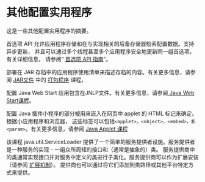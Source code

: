 # 其他配置实用程序

这是一些其他配置实用程序的摘要。

首选项 API 允许应用程序存储和在与实现相关的后备存储器检索配置数据。支持异步更新，
并且可以通过多个线程甚至多个应用程序安全地更新同一组首选项。有关详细信息，
请参阅“ [首选项 API 指南](https://docs.oracle.com/javase/8/docs/technotes/guides/preferences/index.html)”。

部署在 JAR 存档中的应用程序使用清单来描述存档的内容。有关更多信息，请参阅 [JAR文件](http://docs.oracle.com/javase/tutorial/deployment/jar/index.html)
中的 [打包程序](http://docs.oracle.com/javase/tutorial/deployment/jar/index.html) 课程。

配置 Java Web Start 应用包含在JNLP文件。有关更多信息，请参阅[ Java Web Start课程](http://docs.oracle.com/javase/tutorial/deployment/webstart/index.html)。

配置 Java 插件小程序的部分被用来嵌入在网页中 applet 的 HTML 标记来确定。根据小应用程序和浏览器，
这些标签可以包括`<applet>，<object>，<embed>，和<param>`。有关更多信息，请参阅 [ Java Applet 课程](http://docs.oracle.com/javase/tutorial/deployment/applet/index.html)

该课程 java.util.ServiceLoader 提供了一个简单的服务提供者设施。服务提供者是一种服务的实现 - 一组众所周知的接口和（通常是抽象的）类。
服务提供商中的类通常实现接口并对服务中定义的类进行子类化。服务提供商可以作为扩展安装（请参阅 [扩展机制](http://docs.oracle.com/javase/tutorial/ext/index.html)）。
提供商也可以通过将它们添加到类路径或其他平台特定方式来提供。
